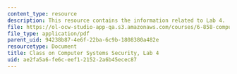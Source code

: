 ```yaml
---
content_type: resource
description: This resource contains the information related to Lab 4.
file: https://ol-ocw-studio-app-qa.s3.amazonaws.com/courses/6-858-computer-systems-security-fall-2014/ae2fa5a6fe6ceef121522a6b45ecec87_MIT6_858F14_lab4.pdf
file_type: application/pdf
parent_uid: 94238b87-4e6f-22ba-6c9b-1808380a482e
resourcetype: Document
title: Class on Computer Systems Security, Lab 4
uid: ae2fa5a6-fe6c-eef1-2152-2a6b45ecec87
---
```

